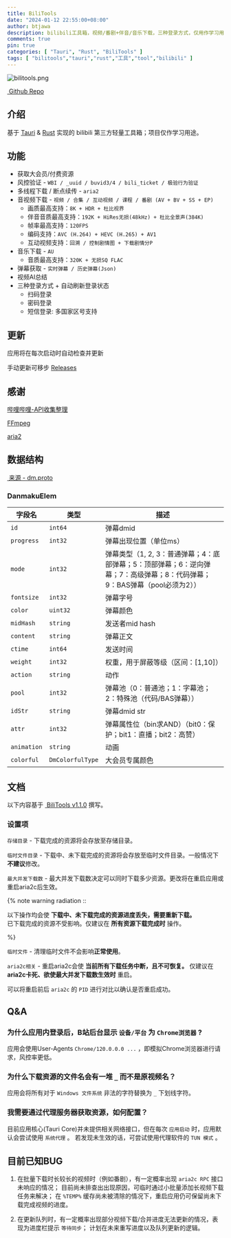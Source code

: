 ```yaml
---
title: BiliTools
date: "2024-01-12 22:55:00+08:00"
author: btjawa
description: bilibili工具箱，视频/番剧+伴音/音乐下载，三种登录方式，仅用作学习用途。
comments: true
pin: true
categories: [ "Tauri", "Rust", "BiliTools" ]
tags: [ "bilitools","tauri","rust","工具","tool","bilibili" ]
---
```


![bilitools.png](https://cdn.jsdelivr.net/gh/btjawa/btjawa/assets/bilitools.png)

<a href="https://github.com/btjawa/bilitools" target="_blank"><i class="fa-brands fa-github"></i>&nbsp;Github Repo</a>

## 介绍

基于 [Tauri](https://github.com/tauri-apps/tauri) & [Rust](https://github.com/rust-lang/rust) 实现的 bilibili 第三方轻量工具箱；项目仅作学习用途。

## 功能

- 获取大会员/付费资源
- 风控验证 - `WBI / _uuid / buvid3/4 / bili_ticket / 极验行为验证`
- 多线程下载 / 断点续传 - `aria2`
- 音视频下载 - `视频 / 合集 / 互动视频 / 课程 / 番剧 (AV + BV + SS + EP)`
    - 画质最高支持：`8K + HDR + 杜比视界`
    - 伴音音质最高支持：`192K + HiRes无损(48kHz) + 杜比全景声(384K)`
    - 帧率最高支持：`120FPS`
    - 编码支持：`AVC (H.264) + HEVC (H.265) + AV1`
    - 互动视频支持：`回溯 / 控制剧情图 + 下载剧情分P`
- 音乐下载 - `AU`
    - 音质最高支持：`320K + 无损SQ FLAC`
- 弹幕获取 - `实时弹幕 / 历史弹幕(Json)`
- 视频AI总结
- 三种登录方式 + 自动刷新登录状态
    - 扫码登录
    - 密码登录
    - 短信登录: 多国家区号支持

## 更新

应用将在每次启动时自动检查并更新

手动更新可移步 [Releases](https://github.com/btjawa/BiliTools/releases/latest)

## 感谢

[哔哩哔哩-API收集整理](https://github.com/SocialSisterYi/bilibili-API-collect)

[FFmpeg](https://github.com/FFmpeg/FFmpeg)

[aria2](https://github.com/aria2/aria2)

## 数据结构

<a href="https://github.com/SocialSisterYi/bilibili-API-collect/blob/master/grpc_api/bilibili/community/service/dm/v1/dm.proto" target="_blank">
<i class="fa-brands fa-github"></i>&nbsp;来源 - dm.proto</a>

### DanmakuElem

| 字段名     | 类型           | 描述 |
|------------|----------------|------|
| `id`       | `int64`        | 弹幕dmid |
| `progress` | `int32`        | 弹幕出现位置（单位ms） |
| `mode`     | `int32`        | 弹幕类型（1, 2, 3：普通弹幕；4：底部弹幕；5：顶部弹幕；6：逆向弹幕；7：高级弹幕；8：代码弹幕；9：BAS弹幕（pool必须为2）） |
| `fontsize` | `int32`        | 弹幕字号 |
| `color`    | `uint32`       | 弹幕颜色 |
| `midHash`  | `string`       | 发送者mid hash |
| `content`  | `string`       | 弹幕正文 |
| `ctime`    | `int64`        | 发送时间 |
| `weight`   | `int32`        | 权重，用于屏蔽等级（区间：[1,10]） |
| `action`   | `string`       | 动作 |
| `pool`     | `int32`        | 弹幕池（0：普通池；1：字幕池；2：特殊池（代码/BAS弹幕）） |
| `idStr`    | `string`       | 弹幕dmid str |
| `attr`     | `int32`        | 弹幕属性位（bin求AND）（bit0：保护；bit1：直播；bit2：高赞） |
| `animation`| `string`       | 动画 |
| `colorful` | `DmColorfulType` | 大会员专属颜色 |

## 文档

以下内容基于 <a href="https://github.com/btjawa/BiliTools/releases/tag/v1.1.0" target="_blank"><i class="fa-brands fa-github"></i>&nbsp;BiliTools v1.1.0</a> 撰写。

### 设置项

`存储目录` - 下载完成的资源将会存放至存储目录。

`临时文件目录` - 下载中、未下载完成的资源将会存放至临时文件目录。一般情况下**不建议**修改。

`最大并发下载数` - 最大并发下载数决定可以同时下载多少资源。更改将在重启应用或重启aria2c后生效。

{% note warning radiation ::

以下操作均会使 **下载中、未下载完成的资源进度丢失，需要重新下载。**
<br>
已下载完成的资源不受影响。仅建议在 **所有资源下载完成时** 操作。

 %}

`临时文件` - 清理临时文件不会影响**正常使用**。

`aria2c相关` - 重启aria2c会使 **当前所有下载任务中断，且不可恢复。**
仅建议在 **aria2c卡死、欲使最大并发下载数生效时** 重启。

可以将重启前后 `aria2c` 的 `PID` 进行对比以确认是否重启成功。

## Q&A

### 为什么应用内登录后，B站后台显示 `设备/平台` 为 `Chrome浏览器` ?

应用会使用User-Agents `Chrome/120.0.0.0 ...` ，即模拟Chrome浏览器进行请求，风控率更低。

### 为什么下载资源的文件名会有一堆 `_` 而不是原视频名？

应用会将所有对于 `Windows 文件系统` 非法的字符替换为 `_` 下划线字符。

### 我需要通过代理服务器获取资源，如何配置？

目前应用核心(Tauri Core)并未提供相关网络接口，但在每次 `应用启动` 时，应用默认会尝试使用 `系统代理` 。
    若发现未生效的话，可尝试使用代理软件的 `TUN 模式` 。
  
## 目前已知BUG

1. 在批量下载时长较长的视频时（例如番剧），有一定概率出现 `aria2c RPC` 接口未响应的情况；
目前尚未排查出出现原因，可临时通过小批量添加长视频下载任务来解决；
在 `%TEMP%` 缓存尚未被清除的情况下，重启应用仍可保留尚未下载完成视频的进度。

2. 在更新队列时，有一定概率出现部分视频下载/合并进度无法更新的情况，表现为进度栏提示 `等待同步`；
计划在未来重写进度以及队列更新的逻辑。